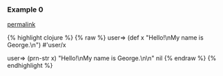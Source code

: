### Example 0
[permalink](#example-0)

{% highlight clojure %}
{% raw %}
user=> (def x "Hello!\nMy name is George.\n")
#'user/x

user=> (prn-str x)
"Hello!\nMy name is George.\n\n"
nil
{% endraw %}
{% endhighlight %}


